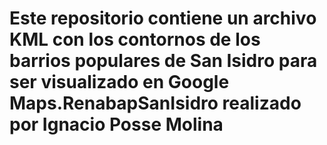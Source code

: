 # Este repositorio contiene un archivo KML con los contornos de los barrios populares de San Isidro para ser visualizado en Google Maps.RenabapSanIsidro realizado por Ignacio Posse Molina
